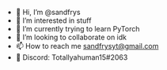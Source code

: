 - 👋 Hi, I’m @sandfrys
- 👀 I’m interested in stuff
- 🌱 I’m currently trying to learn PyTorch
- 💞️ I’m looking to collaborate on idk
- 📫 How to reach me sandfrysyt@gmail.com
- 🤖 Discord: Totallyahuman15#2063
<!---
if you're seeing this fuck you
--->
<!---
sandfrys/sandfrys is a ✨ special ✨ repository because its `README.md` (this file) appears on your GitHub profile.
You can click the Preview link to take a look at your changes.
--->
